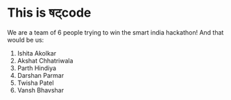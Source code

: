 # This is षट्code

We are a team of 6 people trying to win the smart india hackathon!
And that would be us:

1. Ishita Akolkar
2. Akshat Chhatriwala
3. Parth Hindiya
4. Darshan Parmar
5. Twisha Patel
6. Vansh Bhavshar
